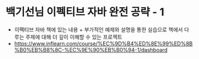# 백기선님 이펙티브 자바 완전 공략 - 1
  * 이펙티브 자바 책에 있는 내용 + 부가적인 예제와 설명을 통한 실습으로 책에서 다루는 주제에 대해 더 깊이 이해할 수 있는 프로젝트
  * https://www.inflearn.com/course/%EC%9D%B4%ED%8E%99%ED%8B%B0%EB%B8%8C-%EC%9E%90%EB%B0%94-1/dashboard

